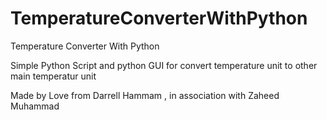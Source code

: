 # TemperatureConverterWithPython
Temperature Converter With Python

Simple Python Script and python GUI for convert temperature unit to other main temperatur unit

Made by Love from Darrell Hammam , in association with Zaheed Muhammad
